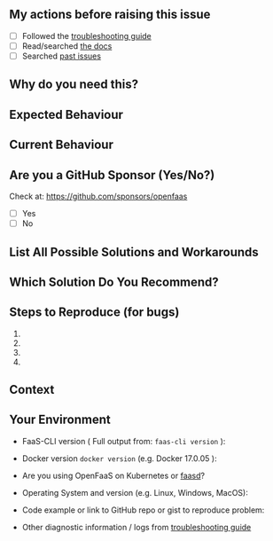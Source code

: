 <!-- Due dilligence -->
## My actions before raising this issue
- [ ] Followed the [troubleshooting guide](https://docs.openfaas.com/deployment/troubleshooting/)
- [ ] Read/searched [the docs](https://docs.openfaas.com/)
- [ ] Searched [past issues](/issues)

<!-- How is this affecting you? What task are you trying to accomplish? -->
## Why do you need this?


<!--- Provide a general summary of the issue in the Title above -->
## Expected Behaviour
<!--- If you're describing a bug, tell us what should happen -->
<!--- If you're suggesting a change/improvement, tell us how it should work -->


## Current Behaviour
<!--- If describing a bug, tell us what happens instead of the expected behavior -->
<!--- If suggesting a change/improvement, explain the difference from current behavior -->


## Are you a GitHub Sponsor (Yes/No?)
<!-- Issues created by customers or monthly sponsors get priority -->

Check at: https://github.com/sponsors/openfaas
- [ ] Yes
- [ ] No

## List All Possible Solutions and Workarounds
<!--- Suggest a fix/reason for the bug, or ideas how to implement  -->
<!--- the addition or change -->
<!--- Is there a workaround which could avoid making changes? -->

## Which Solution Do You Recommend?
<!--- Pick your preferred solution, if you were to implement and maintain this change -->


## Steps to Reproduce (for bugs)
<!--- Provide a link to a live example, or an unambiguous set of steps to -->
<!--- reproduce this bug. Include code to reproduce, if relevant -->
1.
2.
3.
4.

## Context
<!-- Any additional context such as how this is affecting you or could affect other users --> 


## Your Environment
<!--- Include as many relevant details about the environment you experienced the bug in -->
* FaaS-CLI version ( Full output from: `faas-cli version` ):

* Docker version `docker version` (e.g. Docker 17.0.05 ):

* Are you using OpenFaaS on Kubernetes or [faasd](https://github.com/openfaas/faasd)?

* Operating System and version (e.g. Linux, Windows, MacOS):

* Code example or link to GitHub repo or gist to reproduce problem:

* Other diagnostic information / logs from [troubleshooting guide](https://docs.openfaas.com/deployment/troubleshooting)

